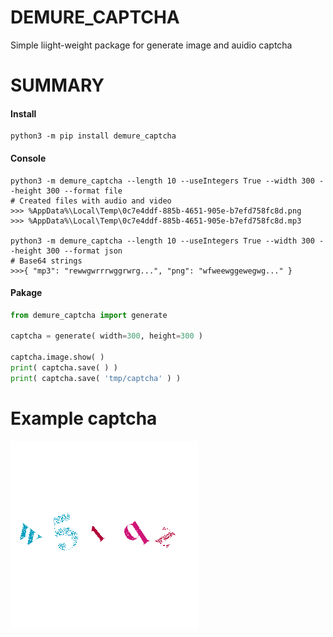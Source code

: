 # DEMURE_CAPTCHA
Simple liight-weight package for generate image and auidio captcha

# SUMMARY
#### Install
```shell
python3 -m pip install demure_captcha
```
#### Console
```shell
python3 -m demure_captcha --length 10 --useIntegers True --width 300 --height 300 --format file
# Created files with audio and video
>>> %AppData%\Local\Temp\0c7e4ddf-885b-4651-905e-b7efd758fc8d.png
>>> %AppData%\Local\Temp\0c7e4ddf-885b-4651-905e-b7efd758fc8d.mp3

python3 -m demure_captcha --length 10 --useIntegers True --width 300 --height 300 --format json
# Base64 strings
>>>{ "mp3": "rewwgwrrrwggrwrg...", "png": "wfweewggewegwg..." }
```
#### Pakage
```python
from demure_captcha import generate

captcha = generate( width=300, height=300 )

captcha.image.show( )
print( captcha.save( ) )
print( captcha.save( 'tmp/captcha' ) )
```
# Example captcha
![alt text](example-captcha.png)
